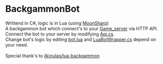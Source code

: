 # BackgammonBot
Writtend in C#, logic is in Lua (using [MoonSharp](http://www.moonsharp.org/))<br>
A backgammon bot which connect's to your [Game_server](https://en.wikipedia.org/wiki/Game_server) via HTTP API.<br>
Connect the bot to your server by modifying [Api.cs](https://github.com/n0ise9914/BackgammonBot/blob/master/BackgammonBot/Api.cs).<br>
Change bot's logic by editing [bot.lua](https://github.com/n0ise9914/BackgammonBot/blob/master/BackgammonBot/src/bot.lua) and [LuaBotWrapper.cs](https://github.com/n0ise9914/BackgammonBot/blob/master/BackgammonBot/LuaBotWrapper.cs) depend on your need.<br><br>
Special thank's to [ilkinulas/lua-backgammon](https://github.com/ilkinulas/lua-backgammon)
